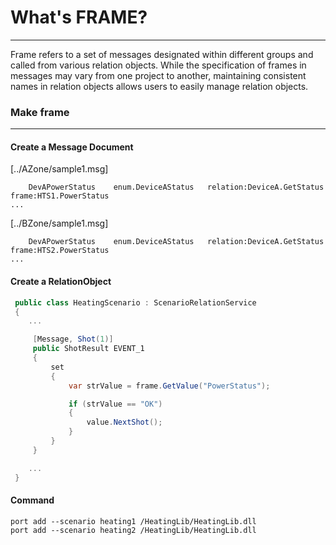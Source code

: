 
# What's FRAME?
__________________

Frame refers to a set of messages designated within different groups and called from various relation objects. While the specification of frames in messages may vary from one project to another, maintaining consistent names in relation objects allows users to easily manage relation objects.




### Make frame 
_________________


#### Create a Message Document  
 
[../AZone/sample1.msg]
```TEXT 
    DevAPowerStatus    enum.DeviceAStatus   relation:DeviceA.GetStatus       frame:HTS1.PowerStatus 
...
``` 


[../BZone/sample1.msg]
```TEXT
    DevAPowerStatus    enum.DeviceAStatus   relation:DeviceA.GetStatus       frame:HTS2.PowerStatus
...
``` 

#### Create a RelationObject   
```C#
 public class HeatingScenario : ScenarioRelationService
 {   
    ...

     [Message, Shot(1)]
     public ShotResult EVENT_1
     {
         set
         {
             var strValue = frame.GetValue("PowerStatus");

             if (strValue == "OK")
             {
                 value.NextShot();
             }
         }
     }

    ...
 }
```

#### Command 
```
port add --scenario heating1 /HeatingLib/HeatingLib.dll
port add --scenario heating2 /HeatingLib/HeatingLib.dll
```